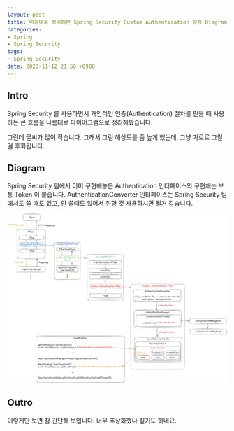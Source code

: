 ```yaml
---
layout: post
title: 마음대로 정리해본 Spring Security Custom Authentication 절차 Diagram
categories:
- Spring
- Spring Security
tags:
- Spring Security
date: 2023-11-12 21:50 +0900
---
```

## Intro

Spring Security 를 사용하면서 개인적인 인증(Authentication) 절차를 만들 때 사용하는 큰 흐름을 나름대로 다이어그램으로 정리해봤습니다.

그런데 글씨가 많이 작습니다. 그래서 그림 해상도를 좀 높게 했는데, 그냥 가로로 그릴걸 후회됩니다.

## Diagram

Spring Security 팀에서 이미 구현해놓은 Authentication 인터페이스의 구현체는 보통 Token 이 붙습니다. AuthenticationConverter 인터페이스는 Spring Security 팀에서도 쓸 때도 있고, 안 쓸때도 있어서 취향 것 사용하시면 될거 같습니다.

![Spring Security Custom Authentication Diagram](/assets/img/2023-11-12-spring-security-custom-authentication-diagram/spring-security-custom-authentication-diagram.png)

## Outro

이렇게만 보면 참 간단해 보입니다. 너무 추상화했나 싶기도 하네요.
